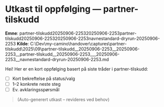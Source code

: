 # Utkast til oppfølging — partner-tilskudd

**Emne**: partner-tilskudd20250906-225320250906-2253partner-tilskudd20250906-225320250906-2253navnestandard-dryrun-20250906-2253
**Kilde**: C:\Dev\my-camino\handover\captures\partner-tilskudd\2025\09\partner-tilskudd__20250906-2253__20250906-2253__partner-tilskudd__20250906-2253___20250906-2253__navnestandard-dryrun-20250906-2253.md

Hei! Her er en kort oppfølging basert på siste tråder i partner-tilskudd:

- [ ] Kort bekreftelse på status/valg
- [ ] 1–2 konkrete neste steg
- [ ] Ev. avklaringsspørsmål

> (Auto-generert utkast – revideres ved behov)
